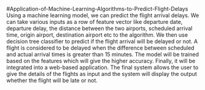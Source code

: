 #Application-of-Machine-Learning-Algorithms-to-Predict-Flight-Delays
Using a machine learning model, we can predict the flight arrival delays. We can take various inputs as a row of feature vector like departure date, departure delay, the distance between the two airports, scheduled arrival time, origin airport, destination airport etc to the algorithm.  We then use decision tree classifier to predict if the flight arrival will be delayed or not. A flight is considered to be delayed when the difference between scheduled and actual arrival times is greater than 15 minutes. The model will be trained based on the features which will give the higher accuracy. Finally, it will be integrated into a web-based application. The final system allows the user to give the details of the flights as input and the system will display the output whether the flight will be late or not.
